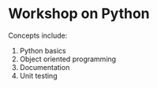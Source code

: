 # Workshop on Python 
Concepts include:

1. Python basics
2. Object oriented programming
3. Documentation
4. Unit testing

